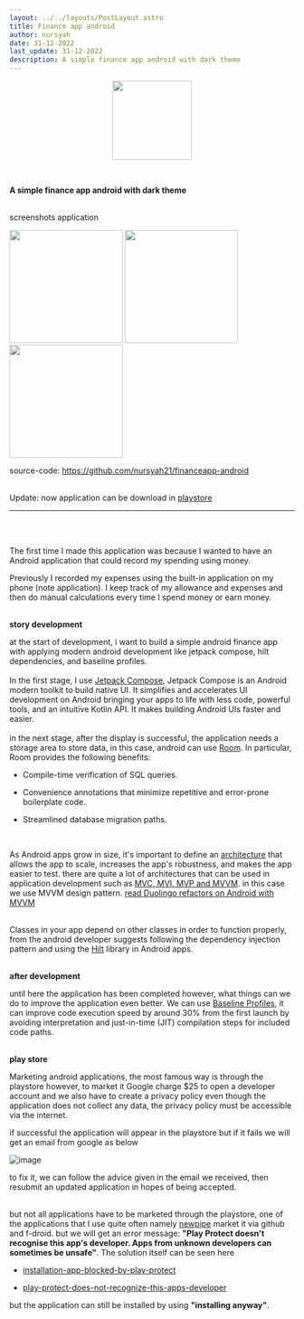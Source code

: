 ```yaml
---
layout: ../../layouts/PostLayout.astro
title: Finance app android
author: nursyah
date: 31-12-2022
last_update: 31-12-2022
description: A simple finance app android with dark theme
--- 
```

<p align="center">
  <img src="/finance_app_android/icon.png" width="140px" />
</p> <br>

**A simple finance app android with dark theme**

<!-- [download in playstore](https://play.google.com/store/apps/details?id=com.nursyah.finance) -->

<br>
screenshots application

<p class="flex overflow-auto justify-between m-2">
  <img src="/finance_app_android/finance_ss1.png" width="200p"/>
  <img src="/finance_app_android/finance_ss2.png" width="200p" class="mx-2"/>
  <img src="/finance_app_android/finance_ss3.png" width="200p"/>
</p>

source-code: https://github.com/nursyah21/financeapp-android <br><br>

Update:
now application can be download in [playstore](https://play.google.com/store/apps/details?id=com.nursyah.finance)

---
<br><br>

The first time I made this application was because I wanted to have an Android application that could record my spending using money.

Previously I recorded my expenses using the built-in application on my phone (note application). I keep track of my allowance and expenses and then do manual calculations every time I spend money or earn money.
<br><br>

**story development**

at the start of development, i want to build a simple android finance app with applying modern android development like jetpack compose, hilt dependencies, and baseline profiles.
<br><br>
In the first stage, I use [Jetpack Compose](https://developer.android.com/jetpack/compose/why-adopt), Jetpack Compose is an Android modern toolkit to build native UI. It simplifies and accelerates UI development on Android bringing your apps to life with less code, powerful tools, and an intuitive Kotlin API. It makes building Android UIs faster and easier. 
<br><br>
in the next stage, after the display is successful, the application needs a storage area to store data, in this case, android can use [Room](https://developer.android.com/training/data-storage/room). In particular, Room provides the following benefits:
<div class="mx-4">

- Compile-time verification of SQL queries.

- Convenience annotations that minimize repetitive and error-prone boilerplate code.

- Streamlined database migration paths.

</div>
<br>

As Android apps grow in size, it's important to define an [architecture](https://developer.android.com/topic/architecture) that allows the app to scale, increases the app's robustness, and makes the app easier to test.
there are quite a lot of architectures that can be used in application development such as [MVC, MVI, MVP and MVVM](https://academy.realm.io/posts/mvc-vs-mvp-vs-mvvm-vs-mvi-mobilization-moskala/). in this case we use MVVM design pattern. [read Duolingo refactors on Android with MVVM](https://developer.android.com/stories/apps/duolingo-excellence)
<br><br>

Classes in your app depend on other classes in order to function properly, from the android developer suggests following the dependency injection pattern and using the [Hilt](https://developer.android.com/training/dependency-injection/hilt-android) library in Android apps.
<br><br>

**after development**

until here the application has been completed however, what things can we do to improve the application even better. We can use [Baseline Profiles](https://developer.android.com/topic/performance/baselineprofiles/overview), it can improve code execution speed by around 30% from the first launch by avoiding interpretation and just-in-time (JIT) compilation steps for included code paths.
<br><br>

**play store**

Marketing android applications, the most famous way is through the playstore however, to market it Google charge $25 to open a developer account
and we also have to create a privacy policy even though the application does not collect any data, the privacy policy must be accessible via the internet.

if successful the application will appear in the playstore but if it fails we will get an email from google as below

![image](/finance_app_android/rejected.png)

to fix it, we can follow the advice given in the email we received, then resubmit an updated application in hopes of being accepted.
<br><br>

but not all applications have to be marketed through the playstore, one of the applications that I use quite often namely [newpipe](https://github.com/TeamNewPipe/NewPipe) market it via github and f-droid.
but we will get an error message: **"Play Protect doesn't recognise this app's developer. Apps from unknown developers can sometimes be unsafe"**. The solution itself can be seen here

<div class="mx-4">

- [installation-app-blocked-by-play-protect](https://stackoverflow.com/questions/51080755/installation-app-blocked-by-play-protect)

- [play-protect-does-not-recognize-this-apps-developer](https://stackoverflow.com/questions/51835819/play-protect-does-not-recognize-this-apps-developer)

</div>

but the application can still be installed by using **"installing anyway"**.
